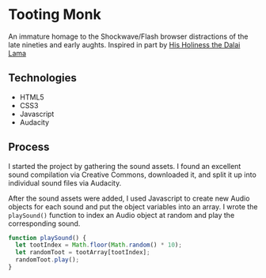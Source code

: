 # Tooting Monk
An immature homage to the Shockwave/Flash browser distractions of the late nineties and early aughts. Inspired in part by [His Holiness the Dalai Lama](https://www.upworthy.com/the-dalai-lama-has-some-very-uplifting-and-wise-words-about-farting)

## Technologies
- HTML5
- CSS3
- Javascript
- Audacity 

## Process
I started the project by gathering the sound assets. I found an excellent sound compilation via Creative Commons, downloaded it, and split it up into individual sound files via Audacity. 

After the sound assets were added, I used Javascript to create new Audio objects for each sound and put the object variables into an array. I wrote the `playSound()` function to index an Audio object at random and play the corresponding sound.

```js
function playSound() {
  let tootIndex = Math.floor(Math.random() * 10);
  let randomToot = tootArray[tootIndex];
  randomToot.play();
}
```
